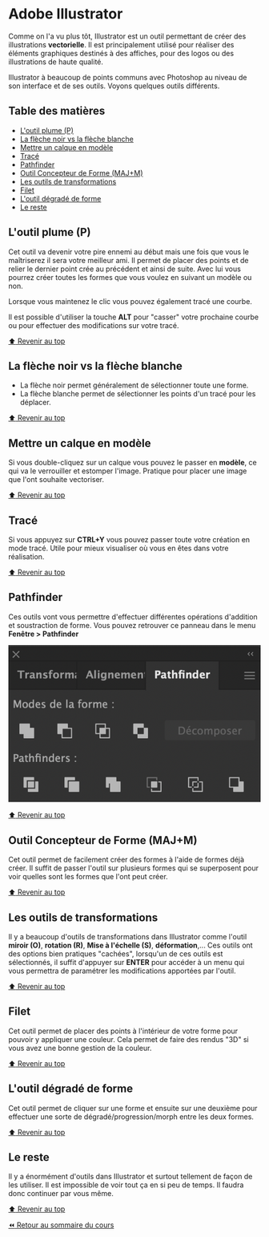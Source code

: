 <!-- omit in toc -->
# Adobe Illustrator

Comme on l'a vu plus tôt, Illustrator est un outil permettant de créer des illustrations **vectorielle**. Il est principalement utilisé pour réaliser des éléments graphiques destinés à des affiches, pour des logos ou des illustrations de haute qualité.

Illustrator à beaucoup de points communs avec Photoshop au niveau de son interface et de ses outils. Voyons quelques outils différents.

<!-- omit in toc -->
## Table des matières

- [L'outil plume (P)](#loutil-plume-p)
- [La flèche noir vs la flèche blanche](#la-flèche-noir-vs-la-flèche-blanche)
- [Mettre un calque en modèle](#mettre-un-calque-en-modèle)
- [Tracé](#tracé)
- [Pathfinder](#pathfinder)
- [Outil Concepteur de Forme (MAJ+M)](#outil-concepteur-de-forme-majm)
- [Les outils de transformations](#les-outils-de-transformations)
- [Filet](#filet)
- [L'outil dégradé de forme](#loutil-dégradé-de-forme)
- [Le reste](#le-reste)

## L'outil plume (P)

Cet outil va devenir votre pire ennemi au début mais une fois que vous le maîtriserez il sera votre meilleur ami. Il permet de placer des points et de relier le dernier point crée au précédent et ainsi de suite. Avec lui vous pourrez créer toutes les formes que vous voulez en suivant un modèle ou non. 

Lorsque vous maintenez le clic vous pouvez également tracé une courbe. 

Il est possible d'utiliser la touche **ALT** pour "casser" votre prochaine courbe ou pour effectuer des modifications sur votre tracé.

[:arrow_up: Revenir au top](#table-des-matières)

## La flèche noir vs la flèche blanche

- La flèche noir permet généralement de sélectionner toute une forme.
- La flèche blanche permet de sélectionner les points d'un tracé pour les déplacer.

[:arrow_up: Revenir au top](#table-des-matières)

## Mettre un calque en modèle

Si vous double-cliquez sur un calque vous pouvez le passer en  **modèle**, ce qui va le verrouiller et estomper l'image. Pratique pour placer une image que l'ont souhaite vectoriser.

[:arrow_up: Revenir au top](#table-des-matières)

## Tracé

Si vous appuyez sur **CTRL+Y** vous pouvez passer toute votre création en mode tracé. Utile pour mieux visualiser où vous en êtes dans votre réalisation.

[:arrow_up: Revenir au top](#table-des-matières)

## Pathfinder

Ces outils vont vous permettre d'effectuer différentes opérations d'addition et soustraction de forme. Vous pouvez retrouver ce panneau dans le menu **Fenêtre > Pathfinder** 

![pathfinder](img/05/pathfinder.png)

[:arrow_up: Revenir au top](#table-des-matières)

## Outil Concepteur de Forme (MAJ+M)

Cet outil permet de facilement créer des formes à l'aide de formes déjà créer. Il suffit de passer l'outil sur plusieurs formes qui se superposent pour voir quelles sont les formes que l'ont peut créer.

[:arrow_up: Revenir au top](#table-des-matières)

## Les outils de transformations

Il y a beaucoup d'outils de transformations dans Illustrator comme l'outil **miroir (O)**, **rotation (R)**, **Mise à l'échelle (S)**, **déformation**,... Ces outils ont des options bien pratiques "cachées", lorsqu'un de ces outils est sélectionnés, il suffit d'appuyer sur **ENTER** pour accéder à un menu qui vous permettra de paramétrer les modifications apportées par l'outil.

[:arrow_up: Revenir au top](#table-des-matières)

## Filet

Cet outil permet de placer des points à l'intérieur de votre forme pour pouvoir y appliquer une couleur. Cela permet de faire des rendus "3D" si vous avez une bonne gestion de la couleur.

[:arrow_up: Revenir au top](#table-des-matières)

## L'outil dégradé de forme

Cet outil permet de cliquer sur une forme et ensuite sur une deuxième pour effectuer une sorte de dégradé/progression/morph entre les deux formes.

[:arrow_up: Revenir au top](#table-des-matières)

## Le reste

Il y a énormément d'outils dans Illustrator et surtout tellement de façon de les utiliser. Il est impossible de voir tout ça en si peu de temps. Il faudra donc continuer par vous même.

[:arrow_up: Revenir au top](#table-des-matières)

[:rewind: Retour au sommaire du cours](./README.md#table-des-matières)